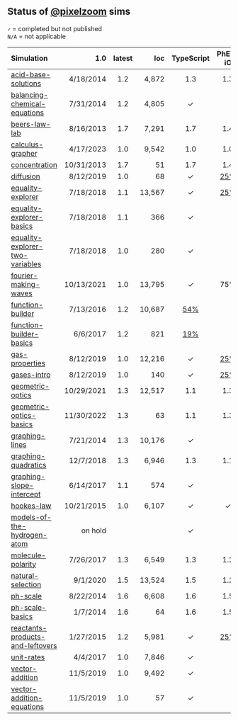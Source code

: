 ## Status of [@pixelzoom](https://github.com/pixelzoom) sims

`✓` = completed but not published<br>
`N/A` = not applicable

| Simulation                                                                                              |        1.0 | latest |    loc |                           TypeScript                           |                                    PhET-iO                                    |                                    Alt Input                                    |                                    UI Sound                                     |                           Dynamic Locale                           | Simulation Preferences | Color Profile |
|:--------------------------------------------------------------------------------------------------------|-----------:|:------:|-------:|:--------------------------------------------------------------:|:-----------------------------------------------------------------------------:|:-------------------------------------------------------------------------------:|:-------------------------------------------------------------------------------:|:------------------------------------------------------------------:|:----------------------:|:-------------:|
| [acid-base-solutions](https://github.com/phetsims/acid-base-solutions/issues)                           |  4/18/2014 |  1.2   |  4,872 |                              1.3                               |                                      1.3                                      |                                       1.3                                       |                                       1.3                                       |                                1.3                                 |          1.3           |      1.3      |
| [balancing-chemical-equations](https://github.com/phetsims/balancing-chemical-equations/issues)         |  7/31/2014 |  1.2   |  4,805 |                               ✓                                |                                                                               |                                                                                 |                                                                                 |                                 ✓                                  |          N/A           |      N/A      |
| [beers-law-lab](https://github.com/phetsims/beers-law-lab/issues)                                       |  8/16/2013 |  1.7   |  7,291 |                              1.7                               |                                      1.4                                      |                                                                                 |                                                                                 |                                1.7                                 |          1.7           |      N/A      |
| [calculus-grapher](https://github.com/phetsims/calculus-grapher/issues)                                 |  4/17/2023 |  1.0   |  9,542 |                              1.0                               |                                      1.0                                      |         [#125](https://github.com/phetsims/calculus-grapher/issues/125)         |                                                                                 |                                1.0                                 |          1.0           |      1.0      |
| [concentration](https://github.com/phetsims/concentration/issues)                                       | 10/31/2013 |  1.7   |     51 |                              1.7                               |                                      1.4                                      |                                                                                 |                                                                                 |                                1.7                                 |          1.7           |      N/A      |
| [diffusion](https://github.com/phetsims/diffusion/issues)                                               |  8/12/2019 |  1.0   |     68 |                               ✓                                |          [25%](https://github.com/phetsims/gas-properties/issues/77)          |                                                                                 |                                                                                 |                                 ✓                                  |           ✓            |       ✓       |
| [equality-explorer](https://github.com/phetsims/equality-explorer/issues)                               |  7/18/2018 |  1.1   | 13,567 |                               ✓                                |        [25%](https://github.com/phetsims/equality-explorer/issues/200)        |                                                                                 |                                                                                 |                                                                    |          N/A           |      N/A      |
| [equality-explorer-basics](https://github.com/phetsims/equality-explorer-basics/issues)                 |  7/18/2018 |  1.1   |    366 |                               ✓                                |                                                                               |                                                                                 |                                                                                 |                                                                    |          N/A           |      N/A      |
| [equality-explorer-two-variables](https://github.com/phetsims/equality-explorer-two-variables/issues)   |  7/18/2018 |  1.0   |    280 |                               ✓                                |                                                                               |                                                                                 |                                                                                 |                                                                    |          N/A           |      N/A      |
| [fourier-making-waves](https://github.com/phetsims/fourier-making-waves/issues)                         | 10/13/2021 |  1.0   | 13,795 |                               ✓                                |                                      75%                                      |                                                                                 |                                                                                 | [80%](https://github.com/phetsims/fourier-making-waves/issues/225) |          N/A           |       ✓       |
| [function-builder](https://github.com/phetsims/function-builder/issues)                                 |  7/13/2016 |  1.2   | 10,687 | [54%](https://github.com/phetsims/function-builder/issues/158) |                                                                               |                                                                                 |                                                                                 |   [80%](https://github.com/phetsims/function-builder/issues/156)   |          N/A           |      N/A      |
| [function-builder-basics](https://github.com/phetsims/function-builder-basics/issues)                   |   6/6/2017 |  1.2   |    821 | [19%](https://github.com/phetsims/function-builder/issues/158) |                                                                               |                                                                                 |                                                                                 |  [80%](https://github.com/phetsims/function-builder/issues/156)    |          N/A           |      N/A      |
| [gas-properties](https://github.com/phetsims/gas-properties/issues)                                     |  8/12/2019 |  1.0   | 12,216 |                               ✓                                |          [25%](https://github.com/phetsims/gas-properties/issues/77)          |                                                                                 |                                                                                 |                                 ✓                                  |           ✓            |       ✓       |
| [gases-intro](https://github.com/phetsims/gases-intro/issues)                                           |  8/12/2019 |  1.0   |    140 |                               ✓                                |          [25%](https://github.com/phetsims/gas-properties/issues/77)          |                                                                                 |                                                                                 |                                 ✓                                  |           ✓            |       ✓       |
| [geometric-optics](https://github.com/phetsims/geometric-optics/issues)                                 | 10/29/2021 |  1.3   | 12,517 |                              1.1                               |                                      1.3                                      |                                       1.3                                       |                                       1.3                                       |                                1.3                                 |          1.3           |      1.0      |
| [geometric-optics-basics](https://github.com/phetsims/geometric-optics-basics/issues)                   | 11/30/2022 |  1.3   |     63 |                              1.1                               |                                      1.3                                      |                                       1.3                                       |                                       1.3                                       |                                1.3                                 |          1.2           |      1.2      |
| [graphing-lines](https://github.com/phetsims/graphing-lines/issues)                                     |  7/21/2014 |  1.3   | 10,176 |                               ✓                                |                                                                               |                                                                                 |                                                                                 |    [25%](https://github.com/phetsims/graphing-lines/issues/140)    |          N/A           |        ✓      |
| [graphing-quadratics](https://github.com/phetsims/graphing-quadratics/issues)                           |  12/7/2018 |  1.3   |  6,946 |                              1.3                               |                                      1.1                                      |                                                                                 |                                                                                 |                                1.3                                 |          N/A           |       ✓       |
| [graphing-slope-intercept](https://github.com/phetsims/graphing-slope-intercept/issues)                 |  6/14/2017 |  1.1   |    574 |                               ✓                                |                                                                               |                                                                                 |                                                                                 |                                 ✓                                  |          N/A           |        ✓      |
| [hookes-law](https://github.com/phetsims/hookes-law/issues)                                             | 10/21/2015 |  1.0   |  6,107 |                               ✓                                |                                       ✓                                       |                                                                                 |                                                                                 |      [25%](https://github.com/phetsims/hookes-law/issues/81)       |          N/A           |        ✓      |
| [models-of-the-hydrogen-atom](https://github.com/phetsims/models-of-the-hydrogen-atom/issues)           |    on hold |        |        |                               ✓                                |                                                                               |                                                                                 |                                                                                 |                                                                    |                        |               |
| [molecule-polarity](https://github.com/phetsims/molecule-polarity/issues)                               |  7/26/2017 |  1.3   |  6,549 |                              1.3                               |                                      1.2                                      |                                                                                 |                                                                                 |                                1.3                                 |          1.3           |      N/A      |
| [natural-selection](https://github.com/phetsims/natural-selection/issues)                               |   9/1/2020 |  1.5   | 13,524 |                              1.5                               |                                      1.2                                      |                                                                                 |                                                                                 |                                1.5                                 |          N/A           |      N/A      |
| [ph-scale](https://github.com/phetsims/ph-scale/issues)                                                 |  8/22/2014 |  1.6   |  6,608 |                              1.6                               |                                      1.5                                      | [#249](https://github.com/phetsims/ph-scale/issues/249#issuecomment-1319350553) | [#248](https://github.com/phetsims/ph-scale/issues/248#issuecomment-1319254656) |                                1.6                                 |          1.6           |      N/A      |
| [ph-scale-basics](https://github.com/phetsims/ph-scale-basics/issues)                                   |   1/7/2014 |  1.6   |     64 |                              1.6                               |                                      1.5                                      | [#249](https://github.com/phetsims/ph-scale/issues/249#issuecomment-1319350553) | [#248](https://github.com/phetsims/ph-scale/issues/248#issuecomment-1319254656) |                                1.6                                 |          1.6           |      N/A      |
| [reactants-products-and-leftovers](https://github.com/phetsims/reactants-products-and-leftovers/issues) |  1/27/2015 |  1.2   |  5,981 |                               ✓                                | [25%](https://github.com/phetsims/reactants-products-and-leftovers/issues/78) |                                                                                 |                                                                                 |                                 ✓                                  |          N/A           |      N/A      |
| [unit-rates](https://github.com/phetsims/unit-rates/issues)                                             |   4/4/2017 |  1.0   |  7,846 |                               ✓                                |                                                                               |                                                                                 |                                                                                 |      [5%](https://github.com/phetsims/unit-rates/issues/222)       |          N/A           |               |
| [vector-addition](https://github.com/phetsims/vector-addition/issues)                                   |  11/5/2019 |  1.0   |  9,492 |                               ✓                                |                                                                               |                                                                                 |                                                                                 |    [0%](https://github.com/phetsims/vector-addition/issues/280)    |          N/A           |               |
| [vector-addition-equations](https://github.com/phetsims/vector-addition-equations/issues)               |  11/5/2019 |  1.0   |     57 |                               ✓                                |                                                                               |                                                                                 |                                                                                 |                                 ✓                                  |          N/A           |               |
